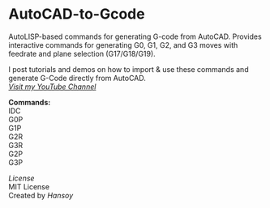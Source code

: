 # AutoCAD-to-Gcode
AutoLISP-based commands for generating G-code from AutoCAD. Provides interactive commands for generating G0, G1, G2, and G3 moves with feedrate and plane selection (G17/G18/G19).  

I post tutorials and demos on how to import & use these commands and generate G-Code directly from AutoCAD.  
*[Visit my YouTube Channel](https://www.youtube.com/@hansoy69)*  

**Commands:**  
IDC  
G0P  
G1P  
G2R  
G3R  
G2P  
G3P  

*License*  
MIT License  
Created by *Hansoy*
